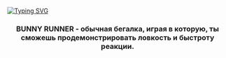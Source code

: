 <a href="https://git.io/typing-svg"><img src="https://readme-typing-svg.herokuapp.com?font=Unbounded&pause=1000&color=95694D&background=FFF7E5&center=%D0%9B%D0%9E%D0%96%D0%AC&vCenter=%D0%9B%D0%9E%D0%96%D0%AC&multiline=true&repeat=%D0%B8%D1%81%D1%82%D0%B8%D0%BD%D0%BD%D1%8B%D0%B9&width=435&lines=BUNNY+RUNNER" alt="Typing SVG" /></a>
<h3 align="center">BUNNY RUNNER - обычная бегалка, играя в  которую, ты сможешь продемонстрировать ловкость и быстроту реакции.</h3>
